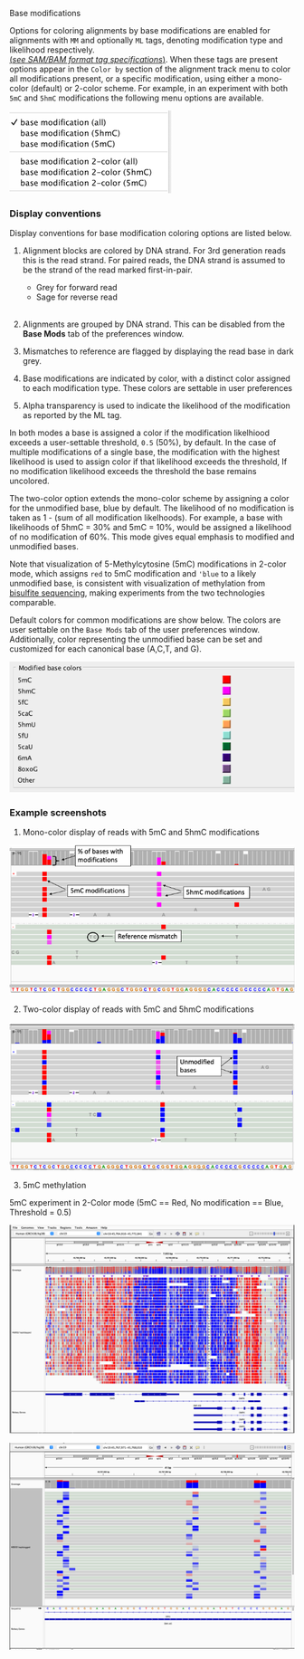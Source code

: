 <p class="page-title">  Base modifications </p>

Options for coloring alignments by base modifications are enabled for alignments with  `MM` and optionally `ML` tags, 
denoting modification type and likelihood respectively.  
[(_see SAM/BAM format tag specifications_)](https://samtools.github.io/hts-specs/SAMtags.pdf).
When these tags are present  options appear in the `Color by` section of the alignment track menu to color 
all modifications present, or a specific modification, using  either a mono-color (default) or 2-color scheme.  For example,
in an experiment with both `5mC` and `5hmC` modifications the following menu options are available.

![](../../img/basemods/menu.png)


### Display conventions

Display conventions for base modification coloring options are listed below.

1. Alignment blocks are colored by DNA strand.  For 3rd generation reads this is the read strand.  For paired reads, the DNA strand  is assumed to be the strand of the read marked first-in-pair.

    * Grey for forward read
    * Sage for reverse read <br><br>

2. Alignments are grouped by DNA strand.  This can be disabled from the **Base Mods** tab of the preferences window.

3. Mismatches to reference are flagged by displaying the read base in dark grey.

4. Base modifications are indicated by color, with a distinct color assigned to each modification type.  These colors are settable in user preferences

5. Alpha transparency is used to indicate the likelihood of the modification as reported by the ML tag.

In  both modes a base is assigned a color if the modification likelhiood exceeds a user-settable threshold, `0.5` (50%), 
by default.  In the case of multiple modifications  of a single base, the modification with the highest likelihood is 
used to assign color if that likelihood exceeds the  threshold,   If no modification likelihood exceeds the threshold 
the base remains uncolored.

The two-color option extends the mono-color scheme by assigning a color for the unmodified base, blue by default.   The likelihood of
no modification is taken as 1 - (sum of all modification likelhoods).  For example, a base with likelihoods of
5hmC = 30% and 5mC = 10%, would be assigned a likelihood of no modification of 60%.  This mode gives equal emphasis to
modified and unmodified bases. 

Note that visualization of 5-Methylcytosine (5mC) modifications in 2-color mode, which assigns `red` to 5mC modification
and `'blue` to a likely unmodified base, is consistent 
with visualization of methylation from [bisulfite sequencing](./bisulfite_sequencing.md), making experiments from the 
two technologies comparable.


Default colors for common modifications are show below.  The colors are user settable on the `Base Mods` tab of the user
preferences window.  Additionally, color representing the unmodified base can be set and 
customized for each canonical base (A,C,T, and G).

![](../../img/basemods/mod_colors.png)

### Example screenshots


1. Mono-color display of reads with 5mC and 5hmC modifications

![](../../img/basemods/basemod_mono.png)


2. Two-color display of reads with 5mC and 5hmC modifications

![](../../img/basemods/basemod_2color.png)


3. 5mC methylation

5mC experiment in 2-Color mode (5mC == Red, No modification == Blue, Threshold = 0.5)

![](../../img/basemods/5mC.png)

![](../../img/basemods/5mC_zoomedin.png)



